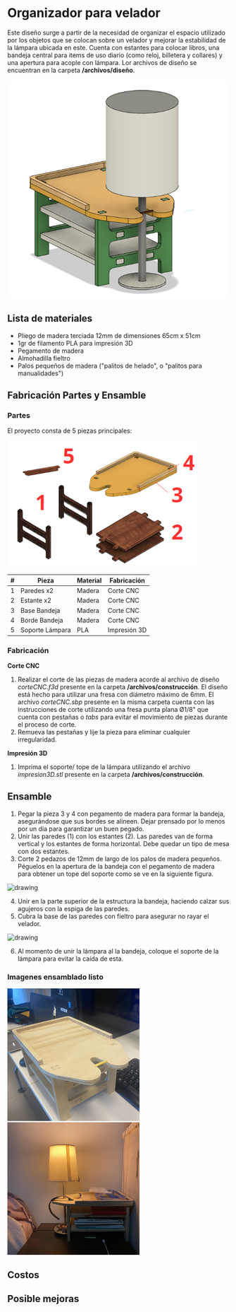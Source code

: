 
# Organizador para velador

Este diseño surge a partir de la necesidad de organizar el espacio utilizado por los objetos que se colocan sobre un velador y mejorar la estabilidad de la lámpara ubicada en este. Cuenta con estantes para colocar libros, una bandeja central para items de uso diario (como reloj, billetera y collares) y una apertura para acople con lámpara.
Lor archivos de diseño se encuentran en la carpeta **/archivos/diseño**.

![Diseño 3d](img/diseno3d.png) 

## Lista de materiales 
- Pliego de madera terciada 12mm de dimensiones 65cm x 51cm
- 1gr de filamento PLA para impresión 3D
- Pegamento de madera
- Almohadilla fieltro
- Palos pequeños de madera ("palitos de helado", o "palitos para manualidades")

## Fabricación Partes y Ensamble
### Partes
El proyecto consta de 5 piezas principales: 

![Partes diseño](img/partes.png) 

| # | Pieza         | Material | Fabricación  |
|---|---------------|----------|--------------|
| 1 | Paredes x2      | Madera   | Corte CNC    |
| 2 | Estante x2   | Madera   | Corte CNC    |
| 3 | Base Bandeja  | Madera   | Corte CNC    |
| 4 | Borde Bandeja | Madera   | Corte CNC    |
| 5 | Soporte Lámpara  | PLA      | Impresión 3D |

### Fabricación 
**Corte CNC**
1. Realizar el corte de las piezas de madera acorde al archivo de diseño *corteCNC.f3d* presente en la carpeta **/archivos/construcción**. El diseño está hecho para utilizar una fresa con diámetro máximo de 6mm. El archivo *corteCNC.sbp* presente en la misma carpeta cuenta con las instrucciones de corte utilizando una fresa punta plana Ø1/8" que cuenta con pestañas o *tabs* para evitar el movimiento de piezas durante el proceso de corte.
2. Remueva las pestañas y lije la pieza para eliminar cualquier irregularidad.

**Impresión 3D**
1. Imprima el soporte/ tope de la lámpara utilizando el archivo *impresion3D.stl* presente en la carpeta **/archivos/construcción**.

## Ensamble
1. Pegar la pieza 3 y 4 con pegamento de madera para formar la bandeja, asegurándose que sus bordes se alineen. Dejar prensado por lo menos por un día para garantizar un buen pegado.
2. Unir las paredes (1) con los estantes (2). Las paredes van de forma vertical y los estantes de forma horizontal. Debe quedar un tipo de mesa con dos estantes.
3. Corte 2 pedazos de 12mm de largo de los palos de madera pequeños. Péguelos en la apertura de la bandeja con el pegamento de madera para obtener un tope del soporte como se ve en la siguiente figura.

<img src="/img/topes.png" alt="drawing" width="300"/>

4. Unir en la parte superior de la estructura la bandeja, haciendo calzar sus agujeros con la espiga de las paredes.
5. Cubra la base de las paredes con fieltro para asegurar no rayar el velador.

<img src="/img/velcro.png" alt="drawing" width="300"/>

6. Al momento de unir la lámpara al la bandeja, coloque el soporte de la lámpara para evitar la caída de esta.

### Imagenes ensamblado listo

<img src="/img/resultado (1).JPG" alt="drawing" width="300"/> 
<img src="/img/ensamblado.JPG" alt="drawing" width="300"/> 


## Costos


## Posible mejoras

